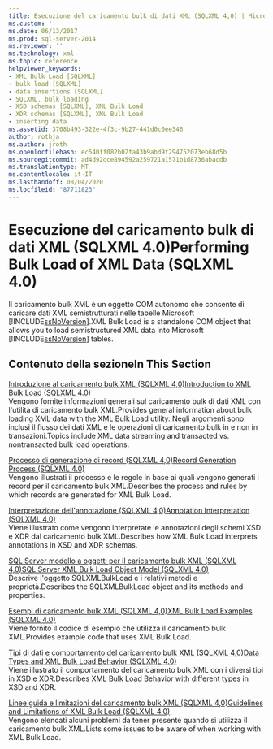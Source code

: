 ```yaml
---
title: Esecuzione del caricamento bulk di dati XML (SQLXML 4,0) | Microsoft Docs
ms.custom: ''
ms.date: 06/13/2017
ms.prod: sql-server-2014
ms.reviewer: ''
ms.technology: xml
ms.topic: reference
helpviewer_keywords:
- XML Bulk Load [SQLXML]
- bulk load [SQLXML]
- data insertions [SQLXML]
- SQLXML, bulk loading
- XSD schemas [SQLXML], XML Bulk Load
- XDR schemas [SQLXML], XML Bulk Load
- inserting data
ms.assetid: 3708b493-322e-4f3c-9b27-441d0c0ee346
author: rothja
ms.author: jroth
ms.openlocfilehash: ec540ff082b02fa43b9abd9f294752073eb68d5b
ms.sourcegitcommit: ad4d92dce894592a259721a1571b1d8736abacdb
ms.translationtype: MT
ms.contentlocale: it-IT
ms.lasthandoff: 08/04/2020
ms.locfileid: "87711823"
---
```

# <a name="performing-bulk-load-of-xml-data-sqlxml-40"></a><span data-ttu-id="29978-102">Esecuzione del caricamento bulk di dati XML (SQLXML 4.0)</span><span class="sxs-lookup"><span data-stu-id="29978-102">Performing Bulk Load of XML Data (SQLXML 4.0)</span></span>
  <span data-ttu-id="29978-103">Il caricamento bulk XML è un oggetto COM autonomo che consente di caricare dati XML semistrutturati nelle tabelle Microsoft [!INCLUDE[ssNoVersion](../../../includes/ssnoversion-md.md)].</span><span class="sxs-lookup"><span data-stu-id="29978-103">XML Bulk Load is a standalone COM object that allows you to load semistructured XML data into Microsoft [!INCLUDE[ssNoVersion](../../../includes/ssnoversion-md.md)] tables.</span></span>  
  
## <a name="in-this-section"></a><span data-ttu-id="29978-104">Contenuto della sezione</span><span class="sxs-lookup"><span data-stu-id="29978-104">In This Section</span></span>  
 [<span data-ttu-id="29978-105">Introduzione al caricamento bulk XML &#40;SQLXML 4,0&#41;</span><span class="sxs-lookup"><span data-stu-id="29978-105">Introduction to XML Bulk Load &#40;SQLXML 4.0&#41;</span></span>](introduction-to-xml-bulk-load-sqlxml-4-0.md)  
 <span data-ttu-id="29978-106">Vengono fornite informazioni generali sul caricamento bulk di dati XML con l'utilità di caricamento bulk XML.</span><span class="sxs-lookup"><span data-stu-id="29978-106">Provides general information about bulk loading XML data with the XML Bulk Load utility.</span></span> <span data-ttu-id="29978-107">Negli argomenti sono inclusi il flusso dei dati XML e le operazioni di caricamento bulk in e non in transazioni.</span><span class="sxs-lookup"><span data-stu-id="29978-107">Topics include XML data streaming and transacted vs. nontransacted bulk load operations.</span></span>  
  
 [<span data-ttu-id="29978-108">Processo di generazione di record &#40;SQLXML 4,0&#41;</span><span class="sxs-lookup"><span data-stu-id="29978-108">Record Generation Process &#40;SQLXML 4.0&#41;</span></span>](record-generation-process-sqlxml-4-0.md)  
 <span data-ttu-id="29978-109">Vengono illustrati il processo e le regole in base ai quali vengono generati i record per il caricamento bulk XML.</span><span class="sxs-lookup"><span data-stu-id="29978-109">Describes the process and rules by which records are generated for XML Bulk Load.</span></span>  
  
 [<span data-ttu-id="29978-110">Interpretazione dell'annotazione &#40;SQLXML 4,0&#41;</span><span class="sxs-lookup"><span data-stu-id="29978-110">Annotation Interpretation &#40;SQLXML 4.0&#41;</span></span>](annotation-interpretation-sqlxml-4-0.md)  
 <span data-ttu-id="29978-111">Viene illustrato come vengono interpretate le annotazioni degli schemi XSD e XDR dal caricamento bulk XML.</span><span class="sxs-lookup"><span data-stu-id="29978-111">Describes how XML Bulk Load interprets annotations in XSD and XDR schemas.</span></span>  
  
 [<span data-ttu-id="29978-112">SQL Server modello a oggetti per il caricamento bulk XML &#40;SQLXML 4,0&#41;</span><span class="sxs-lookup"><span data-stu-id="29978-112">SQL Server XML Bulk Load Object Model &#40;SQLXML 4.0&#41;</span></span>](sql-server-xml-bulk-load-object-model-sqlxml-4-0.md)  
 <span data-ttu-id="29978-113">Descrive l'oggetto SQLXMLBulkLoad e i relativi metodi e proprietà.</span><span class="sxs-lookup"><span data-stu-id="29978-113">Describes the SQLXMLBulkLoad object and its methods and properties.</span></span>  
  
 [<span data-ttu-id="29978-114">Esempi di caricamento bulk XML &#40;SQLXML 4,0&#41;</span><span class="sxs-lookup"><span data-stu-id="29978-114">XML Bulk Load Examples &#40;SQLXML 4.0&#41;</span></span>](xml-bulk-load-examples-sqlxml-4-0.md)  
 <span data-ttu-id="29978-115">Viene fornito il codice di esempio che utilizza il caricamento bulk XML.</span><span class="sxs-lookup"><span data-stu-id="29978-115">Provides example code that uses XML Bulk Load.</span></span>  
  
 [<span data-ttu-id="29978-116">Tipi di dati e comportamento del caricamento bulk XML &#40;SQLXML 4,0&#41;</span><span class="sxs-lookup"><span data-stu-id="29978-116">Data Types and XML Bulk Load Behavior &#40;SQLXML 4.0&#41;</span></span>](data-types-and-xml-bulk-load-behavior-sqlxml-4-0.md)  
 <span data-ttu-id="29978-117">Viene illustrato il comportamento del caricamento bulk XML con i diversi tipi in XSD e XDR.</span><span class="sxs-lookup"><span data-stu-id="29978-117">Describes XML Bulk Load Behavior with different types in XSD and XDR.</span></span>  
  
 [<span data-ttu-id="29978-118">Linee guida e limitazioni del caricamento bulk XML &#40;SQLXML 4,0&#41;</span><span class="sxs-lookup"><span data-stu-id="29978-118">Guidelines and Limitations of XML Bulk Load &#40;SQLXML 4.0&#41;</span></span>](guidelines-and-limitations-of-xml-bulk-load-sqlxml-4-0.md)  
 <span data-ttu-id="29978-119">Vengono elencati alcuni problemi da tener presente quando si utilizza il caricamento bulk XML.</span><span class="sxs-lookup"><span data-stu-id="29978-119">Lists some issues to be aware of when working with XML Bulk Load.</span></span>  
  
  
